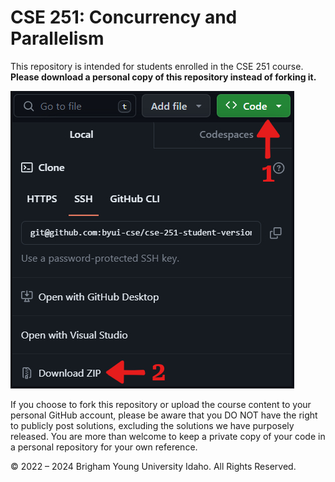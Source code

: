 # CSE 251: Concurrency and Parallelism

This repository is intended for students enrolled in the CSE 251 course. **Please download a personal copy of this repository instead of forking it.**

![](./assets/download-zip.jpg)

If you choose to fork this repository or upload the course content to your personal GitHub account, please be aware that you DO NOT have the right to publicly post solutions, excluding the solutions we have purposely released. You are more than welcome to keep a private copy of your code in a personal repository for your own reference.

:copyright: 2022 &ndash; 2024 Brigham Young University Idaho. All Rights Reserved.